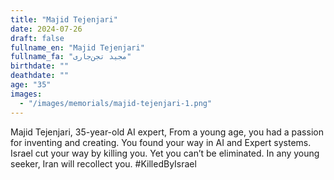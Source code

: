 ```yaml
---
title: "Majid Tejenjari"
date: 2024-07-26
draft: false
fullname_en: "Majid Tejenjari"
fullname_fa: "مجید تجن‌جاری"
birthdate: ""
deathdate: ""
age: "35"
images:
  - "/images/memorials/majid-tejenjari-1.png"
---
```


Majid Tejenjari,
35-year-old AI expert,
From a young age, you had a passion for inventing and creating. You found your way in AI and Expert systems. Israel cut your way by killing you. Yet you can’t be eliminated. In any young seeker, Iran will recollect you.
#KilledByIsrael